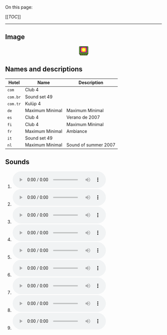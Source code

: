 On this page:

[[_TOC_]]

---

## Image

<div align="center">

![sound_set_49](../uploads/imgs/49.gif)

</div>

## Names and descriptions

| Hotel | Name | Description |
|-|-|-|
| `com` | Club 4 |  |
| `com.br` | Sound set 49 |  |
| `com.tr` | Kulüp 4 |  |
| `de` | Maximum Minimal | Maximum Minimal |
| `es` | Club 4 | Verano de 2007 |
| `fi` | Club 4 | Maximum Minimal |
| `fr` | Maximum Minimal | Ambiance |
| `it` | Sound set 49 |  |
| `nl` | Maximum Minimal | Sound of summer 2007 |

## Sounds

1. ![Sample 433](../uploads/sounds/sound_machine_sample_433.mp3)
1. ![Sample 434](../uploads/sounds/sound_machine_sample_434.mp3)
1. ![Sample 435](../uploads/sounds/sound_machine_sample_435.mp3)
1. ![Sample 436](../uploads/sounds/sound_machine_sample_436.mp3)
1. ![Sample 437](../uploads/sounds/sound_machine_sample_437.mp3)
1. ![Sample 438](../uploads/sounds/sound_machine_sample_438.mp3)
1. ![Sample 439](../uploads/sounds/sound_machine_sample_439.mp3)
1. ![Sample 440](../uploads/sounds/sound_machine_sample_440.mp3)
1. ![Sample 441](../uploads/sounds/sound_machine_sample_441.mp3)
